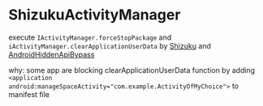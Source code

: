 # ShizukuActivityManager

execute `IActivityManager.forceStopPackage` and `iActivityManager.clearApplicationUserData` 
by [Shizuku](https://github.com/RikkaApps/Shizuku) 
and [AndroidHiddenApiBypass](https://github.com/LSPosed/AndroidHiddenApiBypass)

why: some app are blocking clearApplicationUserData function by 
adding `<application android:manageSpaceActivity="com.example.ActivityOfMyChoice">` to manifest file
